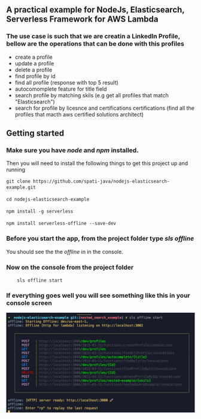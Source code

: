 ## A practical example for NodeJs, Elasticsearch, Serverless Framework for AWS Lambda

### The use case is such that we are creatin a LinkedIn Profile, bellow are the operations that can be done with this profiles

- create a profile
- update a profile
- delete a profile
- find profile by id
- find all profile (response with top 5 result)
- autocomomplete feature for title field 
- search profile by matching skils (e.g  get all profiles that match "Elasticsearch")
- search for profile by licesnce and certifications certifications (find all the profiles that macth aws certified solutions architect)

## Getting started

### Make sure you have *node* and *npm* installed. 

 Then you will need to install the following things to get this project up and running


    git clone https://github.com/spati-java/nodejs-elasticsearch-example.git 

    cd nodejs-elasticsearch-example

    npm install -g serverless

    npm install serverless-offline --save-dev

### Before  you start the app, from the project folder type *sls offline* 
 You  should see the the *offline* in in the console.

### Now on the console from the project folder 

        sls offline start

### If everything goes well you will see something like this in your console screen

![Serverless offline start screen]( /serverless_offline_start_screen.png)